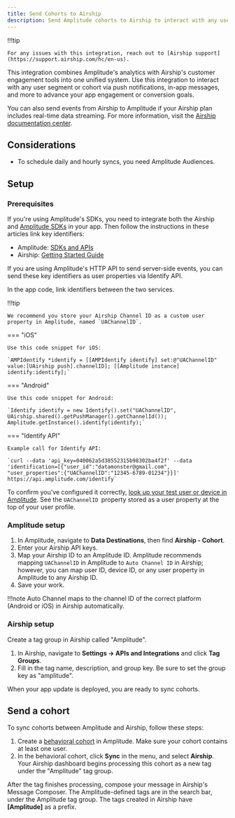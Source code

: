 ```yaml
---
title: Send Cohorts to Airship
description: Send Amplitude cohorts to Airship to interact with any user segment or cohort via push notifications, in-app messages, and more. 
---
```

!!!tip

    For any issues with this integration, reach out to [Airship support](https://support.airship.com/hc/en-us). 

This integration combines Amplitude's analytics with Airship's customer engagement tools into one unified system. Use this integration to interact with any user segment or cohort via push notifications, in-app messages, and more to advance your app engagement or conversion goals.

You can also send events from Airship to Amplitude if your Airship plan includes real-time data streaming. For more information, visit the [Airship documentation center](https://docs.airship.com/partners/amplitude/).

## Considerations

- To schedule daily and hourly syncs, you need Amplitude Audiences.

## Setup

### Prerequisites 

If you're using Amplitude's SDKs, you need to integrate both the Airship and [Amplitude SDKs](https://help.amplitude.com/hc/en-us/sections/115000961027-SDK-Installation) in your app. Then follow the instructions in these articles link key identifiers: 

- Amplitude: [SDKs and APIs](https://developers.amplitude.com/docs)
- Airship: [Getting Started Guide](http://docs.urbanairship.com/dev-resources.html#getting-started) 

If you are using Amplitude's HTTP API to send server-side events, you can send these key identifiers as user properties via Identify API.

In the app code, link identifiers between the two services.

!!!tip

    We recommend you store your Airship Channel ID as a custom user property in Amplitude, named `UAChannelID`.

=== "iOS"

    Use this code snippet for iOS:

    `AMPIdentify *identify = [[AMPIdentify identify] set:@"UAChannelID" value:[UAirship push].channelID]; [[Amplitude instance] identify:identify];`

=== "Android"

    Use this code snippet for Android:

    `Identify identify = new Identify().set("UAChannelID", UAirship.shared().getPushManager().getChannelId()); Amplitude.getInstance().identify(identify);`

=== "Identify API"

    Example call for Identify API:

    `curl --data 'api_key=040062a5d38552315b98302ba4f2f' --data 'identification=[{"user_id":"datamonster@gmail.com", "user_properties":{"UAChannelID":"12345-6789-01234"}}]' https://api.amplitude.com/identify`

To confirm you've configured it correctly, [look up your test user or device in Amplitude](https://help.amplitude.com/hc/en-us/articles/229313067-User-Activity). See the `UAChannelID `property stored as a user property at the top of your user profile.

### Amplitude setup 

1. In Amplitude, navigate to **Data Destinations**, then find **Airship - Cohort**.
2. Enter your Airship API keys.
3. Map your Airship ID to an Amplitude ID. Amplitude recommends mapping `UAChannelID` in Amplitude to `Auto Channel ID` in Airship; however, you can map user ID, device ID, or any user property in Amplitude to any Airship ID.
4. Save your work.

!!!note
    Auto Channel maps to the channel ID of the correct platform (Android or iOS) in Airship automatically.

### Airship setup

Create a tag group in Airship called "Amplitude".

1. In Airship, navigate to **Settings -> APIs and Integrations** and click **Tag Groups**. 
2. Fill in the tag name, description, and group key. Be sure to set the group key as "amplitude".

When your app update is deployed, you are ready to sync cohorts.

## Send a cohort

To sync cohorts between Amplitude and Airship, follow these steps:

1. Create a [behavioral cohort](https://help.amplitude.com/hc/en-us/articles/231881448-Behavioral-Cohorts) in Amplitude. Make sure your cohort contains at least one user.
2. In the behavioral cohort, click **Sync** in the menu, and select **Airship**. Your Airship dashboard begins processing this cohort as a new tag under the "Amplitude" tag group.

After the tag finishes processing, compose your message in Airship's Message Composer. The Amplitude-defined tags are in the search bar, under the Amplitude tag group. The tags created in Airship have **[Amplitude]** as a prefix.
